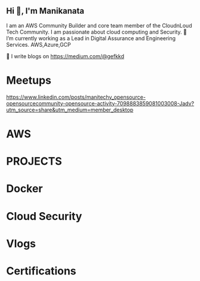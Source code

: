 ## Hi 👋, I'm Manikanata

I am an AWS Community Builder and core team member of the CloudnLoud Tech Community. I am passionate about cloud computing and Security.
🌱 I’m currently working as a Lead in Digital Assurance and Engineering Services. AWS,Azure,GCP

📝 I write blogs on https://medium.com/@gefkkd

# Meetups
https://www.linkedin.com/posts/manitechy_opensource-opensourcecommunity-opensource-activity-7098883859081003008-Jadv?utm_source=share&utm_medium=member_desktop
# AWS
# PROJECTS
# Docker
# Cloud Security
# Vlogs
# Certifications

